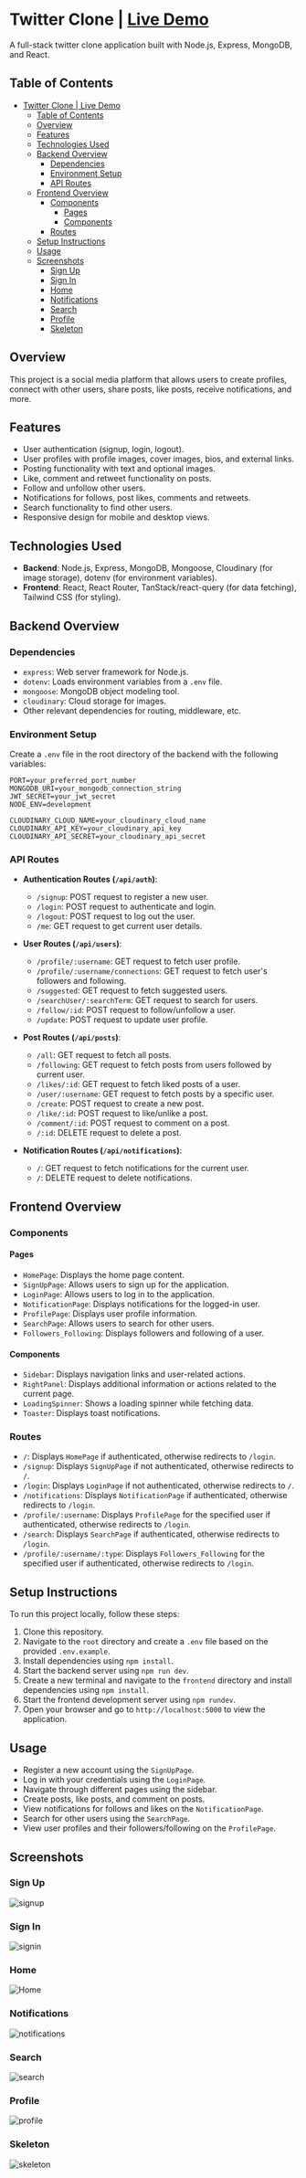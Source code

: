 # Twitter Clone | [Live Demo](https://twitter-clone-4okj.onrender.com/)

A full-stack twitter clone application built with Node.js, Express, MongoDB, and React.

## Table of Contents

- [Twitter Clone | Live Demo](#twitter-clone--live-demo)
  - [Table of Contents](#table-of-contents)
  - [Overview](#overview)
  - [Features](#features)
  - [Technologies Used](#technologies-used)
  - [Backend Overview](#backend-overview)
    - [Dependencies](#dependencies)
    - [Environment Setup](#environment-setup)
    - [API Routes](#api-routes)
  - [Frontend Overview](#frontend-overview)
    - [Components](#components)
      - [Pages](#pages)
      - [Components](#components-1)
    - [Routes](#routes)
  - [Setup Instructions](#setup-instructions)
  - [Usage](#usage)
  - [Screenshots](#screenshots)
    - [Sign Up](#sign-up)
    - [Sign In](#sign-in)
    - [Home](#home)
    - [Notifications](#notifications)
    - [Search](#search)
    - [Profile](#profile)
    - [Skeleton](#skeleton)

## Overview

This project is a social media platform that allows users to create profiles, connect with other users, share posts, like posts, receive notifications, and more.

## Features

- User authentication (signup, login, logout).
- User profiles with profile images, cover images, bios, and external links.
- Posting functionality with text and optional images.
- Like, comment and retweet functionality on posts.
- Follow and unfollow other users.
- Notifications for follows, post likes, comments and retweets.
- Search functionality to find other users.
- Responsive design for mobile and desktop views.

## Technologies Used

- **Backend**: Node.js, Express, MongoDB, Mongoose, Cloudinary (for image storage), dotenv (for environment variables).
- **Frontend**: React, React Router, TanStack/react-query (for data fetching), Tailwind CSS (for styling).

## Backend Overview

### Dependencies

- `express`: Web server framework for Node.js.
- `dotenv`: Loads environment variables from a `.env` file.
- `mongoose`: MongoDB object modeling tool.
- `cloudinary`: Cloud storage for images.
- Other relevant dependencies for routing, middleware, etc.

### Environment Setup

Create a `.env` file in the root directory of the backend with the following variables:

```env
PORT=your_preferred_port_number
MONGODB_URI=your_mongodb_connection_string
JWT_SECRET=your_jwt_secret
NODE_ENV=development

CLOUDINARY_CLOUD_NAME=your_cloudinary_cloud_name
CLOUDINARY_API_KEY=your_cloudinary_api_key
CLOUDINARY_API_SECRET=your_cloudinary_api_secret
```

### API Routes

- **Authentication Routes (`/api/auth`)**:
  - `/signup`: POST request to register a new user.
  - `/login`: POST request to authenticate and login.
  - `/logout`: POST request to log out the user.
  - `/me`: GET request to get current user details.

- **User Routes (`/api/users`)**:
  - `/profile/:username`: GET request to fetch user profile.
  - `/profile/:username/connections`: GET request to fetch user's followers and following.
  - `/suggested`: GET request to fetch suggested users.
  - `/searchUser/:searchTerm`: GET request to search for users.
  - `/follow/:id`: POST request to follow/unfollow a user.
  - `/update`: POST request to update user profile.

- **Post Routes (`/api/posts`)**:
  - `/all`: GET request to fetch all posts.
  - `/following`: GET request to fetch posts from users followed by current user.
  - `/likes/:id`: GET request to fetch liked posts of a user.
  - `/user/:username`: GET request to fetch posts by a specific user.
  - `/create`: POST request to create a new post.
  - `/like/:id`: POST request to like/unlike a post.
  - `/comment/:id`: POST request to comment on a post.
  - `/:id`: DELETE request to delete a post.

- **Notification Routes (`/api/notifications`)**:
  - `/`: GET request to fetch notifications for the current user.
  - `/`: DELETE request to delete notifications.


## Frontend Overview

### Components

#### Pages

- `HomePage`: Displays the home page content.
- `SignUpPage`: Allows users to sign up for the application.
- `LoginPage`: Allows users to log in to the application.
- `NotificationPage`: Displays notifications for the logged-in user.
- `ProfilePage`: Displays user profile information.
- `SearchPage`: Allows users to search for other users.
- `Followers_Following`: Displays followers and following of a user.

#### Components

- `Sidebar`: Displays navigation links and user-related actions.
- `RightPanel`: Displays additional information or actions related to the current page.
- `LoadingSpinner`: Shows a loading spinner while fetching data.
- `Toaster`: Displays toast notifications.

### Routes

- `/`: Displays `HomePage` if authenticated, otherwise redirects to `/login`.
- `/signup`: Displays `SignUpPage` if not authenticated, otherwise redirects to `/`.
- `/login`: Displays `LoginPage` if not authenticated, otherwise redirects to `/`.
- `/notifications`: Displays `NotificationPage` if authenticated, otherwise redirects to `/login`.
- `/profile/:username`: Displays `ProfilePage` for the specified user if authenticated, otherwise redirects to `/login`.
- `/search`: Displays `SearchPage` if authenticated, otherwise redirects to `/login`.
- `/profile/:username/:type`: Displays `Followers_Following` for the specified user if authenticated, otherwise redirects to `/login`.

## Setup Instructions

To run this project locally, follow these steps:

1. Clone this repository.
2. Navigate to the `root` directory and create a `.env` file based on the provided `.env.example`.
3. Install dependencies using `npm install`.
4. Start the backend server using `npm run dev`.
5. Create a new terminal and navigate to the `frontend` directory and install dependencies using `npm install`.
6. Start the frontend development server using `npm rundev`.
7. Open your browser and go to `http://localhost:5000` to view the application.

## Usage

- Register a new account using the `SignUpPage`.
- Log in with your credentials using the `LoginPage`.
- Navigate through different pages using the sidebar.
- Create posts, like posts, and comment on posts.
- View notifications for follows and likes on the `NotificationPage`.
- Search for other users using the `SearchPage`.
- View user profiles and their followers/following on the `ProfilePage`.

## Screenshots

### Sign Up
![signup](screenshots/signup.png)

### Sign In
![signin](screenshots/signin.png)

### Home
![Home](screenshots/home.png)

### Notifications
![notifications](screenshots/notifications.png)

### Search
![search](screenshots/search.png)

### Profile
![profile](screenshots/profile.png)

### Skeleton
![skeleton](screenshots/skeleton.png)
